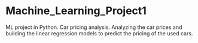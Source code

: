 # Machine_Learning_Project1
 ML project in Python. Car pricing analysis. Analyzing the car prices and building the linear regression models to predict the pricing of the used cars.
